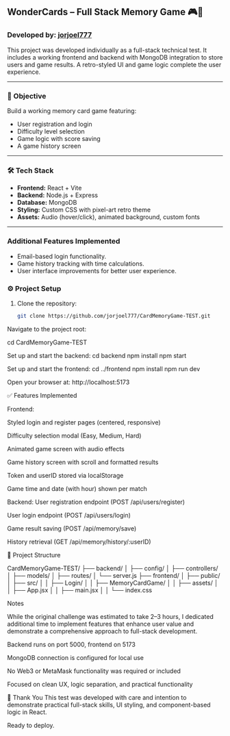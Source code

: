 ## WonderCards – Full Stack Memory Game 🎮🚀

### Developed by: [jorjoel777](https://github.com/jorjoel777)

This project was developed individually as a full-stack technical test. It includes a working frontend and backend with MongoDB integration to store users and game results. A retro-styled UI and game logic complete the user experience.

---

### 🧠 Objective

Build a working memory card game featuring:
- User registration and login
- Difficulty level selection
- Game logic with score saving
- A game history screen

---

### 🛠️ Tech Stack

- **Frontend:** React + Vite
- **Backend:** Node.js + Express
- **Database:** MongoDB
- **Styling:** Custom CSS with pixel-art retro theme
- **Assets:** Audio (hover/click), animated background, custom fonts

---
### Additional Features Implemented

- Email-based login functionality.
- Game history tracking with time calculations.
- User interface improvements for better user experience.​

 
### ⚙️ Project Setup

1. Clone the repository:
   ```bash
   git clone https://github.com/jorjoel777/CardMemoryGame-TEST.git

Navigate to the project root:

cd CardMemoryGame-TEST


Set up and start the backend:
cd backend
npm install
npm start


Set up and start the frontend:
cd ../frontend
npm install
npm run dev

Open your browser at:
http://localhost:5173

✅ Features Implemented

Frontend:

 Styled login and register pages (centered, responsive)

 Difficulty selection modal (Easy, Medium, Hard)

 Animated game screen with audio effects

 Game history screen with scroll and formatted results

 Token and userID stored via localStorage

 Game time and date (with hour) shown per match

Backend:
 User registration endpoint (POST /api/users/register)

 User login endpoint (POST /api/users/login)

 Game result saving (POST /api/memory/save)

 History retrieval (GET /api/memory/history/:userID)

📁 Project Structure

CardMemoryGame-TEST/
├── backend/
│   ├── config/
│   ├── controllers/
│   ├── models/
│   ├── routes/
│   └── server.js
├── frontend/
│   ├── public/
│   ├── src/
│   │   ├── Login/
│   │   ├── MemoryCardGame/
│   │   ├── assets/
│   │   ├── App.jsx
│   │   ├── main.jsx
│   │   └── index.css

Notes

While the original challenge was estimated to take 2–3 hours, I dedicated additional time to implement features that enhance user value and demonstrate a comprehensive approach to full-stack development.

Backend runs on port 5000, frontend on 5173

MongoDB connection is configured for local use

No Web3 or MetaMask functionality was required or included

Focused on clean UX, logic separation, and practical functionality

🙌 Thank You
This test was developed with care and intention to demonstrate practical full-stack skills, UI styling, and component-based logic in React.

Ready to deploy.



